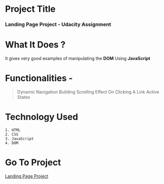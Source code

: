 # Project Title

### Landing Page Project - Udacity Assignment

# What It Does ?

It gives very good examples of manipulating the **DOM** Using **JavaScript**

# Functionalities - 
> Dynamic Navigation Building
> Scrolling Effect On Clicking A Link
> Active States

# Technology Used

```
1. HTML
2. CSS
3. JavaScript
4. DOM
```

# Go To Project
[Landing Page Project]()

